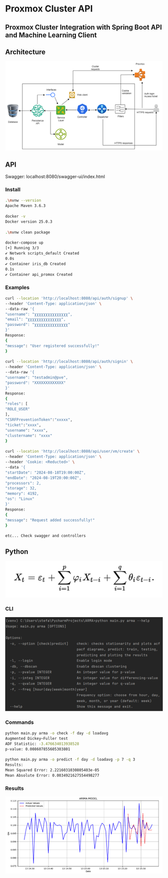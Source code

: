 # Proxmox Cluster API
## Proxmox Cluster Integration with Spring Boot API and Machine Learning Client

## Architecture

![Architecture](Images/Architecture.png)

## API

Swagger: localhost:8080/swagger-ui/index.html

### Install

```bash
.\mvnw --version
Apache Maven 3.6.3

docker -v
Docker version 25.0.3

.\mvnw clean package

docker-compose up
[+] Running 3/3
✔ Network scripts_default Created
0.0s
✔ Container iris_db Created
0.1s
✔ Container api_promox Created
```

### Examples

```bash
curl --location 'http://localhost:8080/api/auth/signup' \
--header 'Content-Type: application/json' \
--data-raw '{
"username": "χχχχχχχχχχχχχχχ",
"email": "χχχχχχχχχχχχχχχ",
"password": "χχχχχχχχχχχχχχχ"
}'
Response:
{
"message": "User registered successfully!"
}

curl --location 'http://localhost:8080/api/auth/signin' \
--header 'Content-Type: application/json' \
--data-raw '{
"username": "testadmin@pve",
"password": "XXXXXXXXXXXXX"
}'
Response:
{
"roles": [
"ROLE_USER"
],
"CSRFPreventionToken":"xxxxx",
"ticket":"xxxx",
"username": "xxxx",
"clustername": "xxxx"
}

curl --location 'http://localhost:8080/api/user/vm/create' \
--header 'Content-Type: application/json' \
--header 'Cookie: <Reducted>' \
--data '{
"startDate": "2024-08-18T19:00:00Z",
"endDate": "2024-08-19T20:00:00Z",
"processors": 2,
"storage": 32,
"memory": 4192,
"os": "Linux"
}'
Response:
{
"message": "Request added successfully!"
}

etc... Check swagger and controllers
```

## Python

![Arma](Images/Arma.png)

### CLI

![CLI](Images/cli.png)


### Commands

```bash
python main.py arma -o check -f day -d loadavg
Augmented Dickey–Fuller test
ADF Statistic: -3.476634013938528
p-value: 0.008607855605303801

python main.py arma -o predict -f day -d loadavg -p 7 -q 3
Results:
Mean Squared Error: 2.2216031030805403e-05
Mean Absolute Error: 0.0034921627554498277
```

### Results

![PLOT](Images/plot.png)
